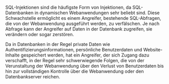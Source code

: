 SQL-Injektionen sind die häufigste Form von Injektionen, da SQL-Datenbanken in dynamischen Webanwendungen sehr beliebt sind.
Diese Schwachstelle ermöglicht es einem Angreifer, bestehende SQL-Abfragen, die von der Webanwendung ausgeführt werden, zu verfälschen.
Je nach Abfrage kann der Angreifer auf Daten in der Datenbank zugreifen, sie verändern oder sogar zerstören.

Da in Datenbanken in der Regel private Daten wie Authentifizierungsinformationen, persönliche Benutzerdaten und Website-Inhalte gespeichert werden,
hat ein Angreifer, der sich Zugang dazu verschafft, in der Regel sehr schwerwiegende Folgen,
die von der Verunstaltung der Webanwendung über den Verlust von Benutzerdaten bis hin zur vollständigen Kontrolle über die Webanwendung oder den Datenbankserver
reichen.
